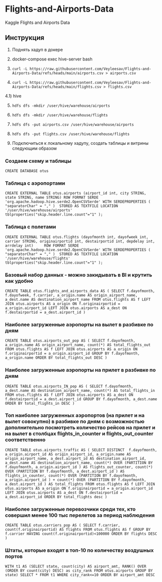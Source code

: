 # Flights-and-Airports-Data
Kaggle Flights and Airports Data

## Инструкция
1) Поднять хадуп в докере
2) docker-compose exec hive-server bash

3) `curl -L https://raw.githubusercontent.com/Veyleesav/Flights-and-Airports-Data/refs/heads/main/airports.csv > airports.csv`
4) `curl -L https://raw.githubusercontent.com/Veyleesav/Flights-and-Airports-Data/refs/heads/main/flights.csv > flights.csv`

4.1) hive

5) `hdfs dfs -mkdir /user/hive/warehouse/airports`
6) `hdfs dfs -mkdir /user/hive/warehouse/flights`


7) `hdfs dfs -put airports.csv /user/hive/warehouse/airports`
8) `hdfs dfs -put flights.csv /user/hive/warehouse/flights`

9) Подключиться к локальному хадупу, создать таблицы и витрины следующим образом

### Создаем схему и таблицы
`CREATE DATABASE otus`

### Таблица с аэропортами
`CREATE EXTERNAL TABLE otus.airports
      (airport_id int,
       city STRING,
       state STRING,
       name STRING)
      ROW FORMAT SERDE 'org.apache.hadoop.hive.serde2.OpenCSVSerde'
      WITH SERDEPROPERTIES (
       "separatorChar" = ","
      ) 
      STORED AS TEXTFILE
      LOCATION '/user/hive/warehouse/airports'
      tblproperties("skip.header.line.count"="1"
      );
`


### Таблица с полетами
`CREATE EXTERNAL TABLE otus.flights
      (dayofmonth int,
       dayofweek int,
       carrier STRING,
       originairportid int,
       destairportid int,
       depdelay int,
       arrdelay int)    
      ROW FORMAT SERDE 'org.apache.hadoop.hive.serde2.OpenCSVSerde'
      WITH SERDEPROPERTIES (
       "separatorChar" = ","
      ) 
      STORED AS TEXTFILE
      LOCATION '/user/hive/warehouse/flights'
      tblproperties("skip.header.line.count"="1"
      );`




### Базовый набор данных - можно закидывать в BI и крутить как удобно
`CREATE TABLE otus.flights_and_airports_data
AS
(
SELECT f.dayofmonth,
	   f.dayofweek,
	   f.carrier,
	   a_origin.name AS origin_airport_name,
	   a_dest.name AS destination_airport_name
FROM otus.flights AS f
LEFT JOIN otus.airports AS a_origin ON f.originairportid = a_origin.airport_id
LEFT JOIN otus.airports AS a_dest ON f.destairportid = a_dest.airport_id
)`


### Наиболее загруженные аэропорты на вылет в разбивке по дням
`CREATE TABLE otus.airports_out_pop
AS
(
SELECT f.dayofmonth,
	   a_origin.name AS origin_airport_name,
	   count(*) AS total_flights_out
FROM otus.flights AS f
LEFT JOIN otus.airports AS a_origin ON f.originairportid = a_origin.airport_id
GROUP BY f.dayofmonth,
	   a_origin.name
ORDER BY total_flights_out DESC
)`


### Наиболее загруженные аэропорты на прилет в разбивке по дням

`CREATE TABLE otus.airports_IN_pop
AS
(
SELECT f.dayofmonth,
	   a_dest.name AS destination_airport_name,
	   count(*) AS total_flights_in
FROM otus.flights AS f
LEFT JOIN otus.airports AS a_dest ON f.destairportid = a_dest.airport_id
GROUP BY f.dayofmonth,
	   a_dest.name
ORDER BY total_flights_in DESC
)`




### Топ наиболее загруженных аэропортов (на прилет и на вылет совокупно) в разбивке по дням с возможностью дополнительно посмотреть количество рейсов на прилет и на вылет в столбцах flights_in_counter и flights_out_counter соответственно
`CREATE TABLE otus.airports_traffic
AS
(
SELECT DISTINCT 
	   f.dayofmonth,
	   a_origin.airport_id AS origin_airport_id,
	   a_origin.name AS origin_airport_name,
	   a_dest.airport_id AS destination_airport_id,
	   a_dest.name AS destination_airport_name,
	   count(*) OVER (PARTITION BY f.dayofmonth, a_origin.airport_id ) AS flights_out_counter,
	   count(*) OVER (PARTITION BY f.dayofmonth, a_dest.airport_id ) AS flights_in_counter,
	   count(*) OVER (PARTITION BY f.dayofmonth, a_origin.airport_id ) + count(*) OVER (PARTITION BY f.dayofmonth, a_dest.airport_id ) AS total_flights
FROM otus.flights AS f
LEFT JOIN otus.airports AS a_origin ON f.originairportid = a_origin.airport_id
LEFT JOIN otus.airports AS a_dest ON f.destairportid = a_dest.airport_id
ORDER BY total_flights desc
)
`



### Наиболее загруженные перевозчики среди тех, кто совершил менее 100 тыс перелетов за период наблюдения
`CREATE TABLE otus.carriers_pop
AS
(
SELECT f.carrier,
       count(f.originairportid) AS flights
FROM otus.flights AS f
GROUP BY f.carrier
HAVING count(f.originairportid)<100000
ORDER BY flights DESC
)`




### Штаты, которые входят в топ-10 по количеству воздушных портов
`WITH t1 AS (SELECT state,
	   count(city) AS airport_amt,
	   RANK() OVER (ORDER BY count(city) DESC) as city_rank
FROM otus.airports
GROUP BY state)
SELECT * FROM t1
WHERE city_rank<=10
ORDER BY airport_amt DESC`
